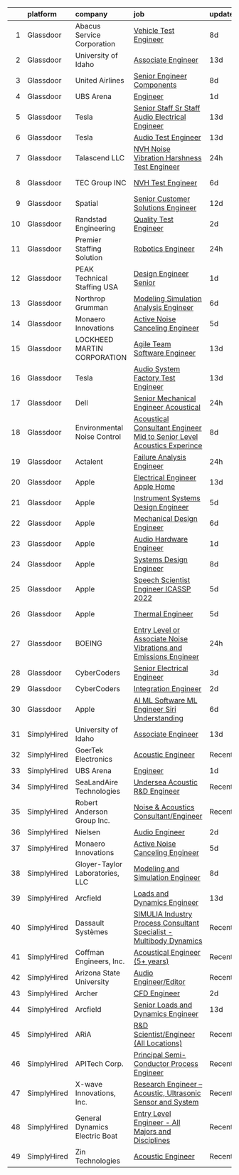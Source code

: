 

|    | platform    | company                         | job                                                                                                                                                                                                                                                                                                                                                                                                                                                                                                                                                                                                                                                                                                                                                                                                                                                                                                                                                                                                                                                                                                                                                                                                                                                                                                                                                                                                                                                    | update_time   | location         |
|---:|:------------|:--------------------------------|:-------------------------------------------------------------------------------------------------------------------------------------------------------------------------------------------------------------------------------------------------------------------------------------------------------------------------------------------------------------------------------------------------------------------------------------------------------------------------------------------------------------------------------------------------------------------------------------------------------------------------------------------------------------------------------------------------------------------------------------------------------------------------------------------------------------------------------------------------------------------------------------------------------------------------------------------------------------------------------------------------------------------------------------------------------------------------------------------------------------------------------------------------------------------------------------------------------------------------------------------------------------------------------------------------------------------------------------------------------------------------------------------------------------------------------------------------------|:--------------|:-----------------|
|  1 | Glassdoor   | Abacus Service Corporation      | [Vehicle Test Engineer](https://www.glassdoor.com/partner/jobListing.htm?pos=129&ao=1110586&s=58&guid=00000183ac1f6d91a3940f78bfccebd3&src=GD_JOB_AD&t=SR&vt=w&ea=1&cs=1_e46c90ef&cb=1665040084768&jobListingId=1008165175407&cpc=9908D8D4413DBB8A&jrtk=3-0-1gem1urdnjij5801-1gem1ure9284n000-dc6a7cdb36384801--6NYlbfkN0Dr0Kw_pybfbZ40I7npTkncx_uoADeVAwrqt2cYWvsOmOie65S4H-ZQvEAchKXS8CPVVlLlZ5UtUOPi-iwfn_2hLzNT4ZJe_MFQVbwt0l-FTfG5CEtvjeA16CusSUB_4lI4cRVJzf7GoZM6bAl26YPGIlTf2DdQBIgvfcsLfk5y9prBLOcTUW35EBPxKYQV4cbzeXcUSDWZbpGeeL42CxuX0nZX8_6bWDCC3qecys3f24UvFGBEzO0icoNTBFErLkDth8DUEoEGVTR7cg_VfgcL7BQGq6RcdKmzFscG86p6JrVSNQ_yBoGkPG20SEj4wwZIGaMvzjn6AeFsKfL-DxqbUL-Rl4YAjdXyQb8pAqfopearNeHGRLDaYy3fmW3q5B3kEaJLw3ffqlq7GFR36PRzdCJUiQ93NBjDdDMb0XkxmLUb5KqLbwNbEXRraMi_-Bq-Du310XsN7rEKDYn2aMCMjo-Cgxtk2tqp7nbiqdoOlTDnLUCjDD4ois0otUzYm20U8iW7DyR4Kg%3D%3D)                                                                                                                                                                                                                                                                                                                                                                                                                                                                                                                                                                           | 8d            | Auburn Hills, MI |
|  2 | Glassdoor   | University of Idaho             | [Associate Engineer](https://www.glassdoor.com/partner/jobListing.htm?pos=101&ao=1110586&s=58&guid=00000183ac1f6d91a3940f78bfccebd3&src=GD_JOB_AD&t=SR&vt=w&cs=1_0499c371&cb=1665040084764&jobListingId=1008157027137&cpc=9C069142C08444E3&jrtk=3-0-1gem1urdnjij5801-1gem1ure9284n000-17ed2184d355e8ee--6NYlbfkN0C3BzQoXwz1MV12nennXSH4XHtHixj9qnUptUTwomOmbFqIS368EfB4z5Ing23qLFI9tUkDGY76CsCdAl9zg_RCJc2k_Nle-qcuES2TdsiB0GmqLoegFcknwaL1O8Ch8gE7irKbfxMrmFOYvY47YK5OjRlBwx15igQ3zF3XVH1rIZhiEiVtI70lvuTDgpgTU7xVimOzlcIEgGp0CIu8TNIqKR8aBcx_6yXM0o-33hFtmCFr8vBv1-4i5SV9-FfT6Vxj170fjF1hmlv9LsMH1mFi6CkZj4wvbhl12zHHZKTBS_EG-4N1VDt3GLgtn26WXEgHoIBjnnY3UmqGtKIcoJgeWA-LhgtRX1XxWQVWHOT7lOMWZJuYwesGz8LkIZDsJI6zW1RXs43EFeUaARtxpS5Ki_DPV9j3NdXT4rPo3hNRZMq9QvWz3AYiKfGY9uR9g3T471Br6CRimDirOquZP6QO)                                                                                                                                                                                                                                                                                                                                                                                                                                                                                                                                                                                                                                               | 13d           | Boise, ID        |
|  3 | Glassdoor   | United Airlines                 | [Senior Engineer Components](https://www.glassdoor.com/partner/jobListing.htm?pos=122&ao=1110586&s=58&guid=00000183ac1f6d91a3940f78bfccebd3&src=GD_JOB_AD&t=SR&vt=w&cs=1_e87ba79d&cb=1665040084768&jobListingId=1008166003782&cpc=3BA4CE39D5B5DEF5&jrtk=3-0-1gem1urdnjij5801-1gem1ure9284n000-c14877ca52e8cc69--6NYlbfkN0AbDU5HaoNpE_Uw1Qou_OA16xn8WTljG94FgmZgIobHcBo6TVUVSglIfoS_YxZYZFSYNyTlMlxzzta2xc6OaTSsFXpNzSqlUgD5IQI3jcf40HFCGEmpNWali4PVRxXW7m9U0wG1H-hd_Glx2HqYdJYWSeSjjj964_2gKiyDe1wATiaggZAao58-UhENQdW0VM_APxDzsdzDBNsjX0gp-iHITaHHT8v1GiQ8VEfQz8PRli0cOTdtd7s6ETtJScZU4CfZnN32zGz_999wzM4Upv61gxHJCI0-xPWJtrkAhdvVIKaUi6dmi71aSIXMbXsSwEdZe0nx5g2SdwtX9SHZM0GDTcyg_Sh32V6IiQaNCZRVEbc8jt6gNhJ0CvV-8iBnmmVVksMTPD5J3FaGysCY7J8WsHXiMLyJ_guwLS48JjMttM3JYzyc_nRa_m4f43KZ6kwPylnvgWyosMahCvhPtZb7dQ0s0pEAAWMbYydrZd7qnxRvGTE4qq4uJFR822gds_6Nk_j_sck8Fhn-KpsEn4tbSxlimmnvwZ391QEj-r5BTS7-VlwfWVLCh7FlKZ3LB3B3zT9Qc8Ip9t4nzq92op2gG_rwHPMJDObazPDs9K0YtXTvvo2hAl-mCfF-irYwLELGWjIZwz6ERoHbyCxjUWacNIGg2hgmNX21zIDdw_y6yxmaFgQRFvg0)                                                                                                                                                                                                                                                                                                                                                                                                       | 8d            | Houston, TX      |
|  4 | Glassdoor   | UBS Arena                       | [Engineer](https://www.glassdoor.com/partner/jobListing.htm?pos=130&ao=1136043&s=58&guid=00000183ac1f6d91a3940f78bfccebd3&src=GD_JOB_AD&t=SR&vt=w&cs=1_0e78d107&cb=1665040084768&jobListingId=1008183427557&jrtk=3-0-1gem1urdnjij5801-1gem1ure9284n000-1e17ca12b4854705-)                                                                                                                                                                                                                                                                                                                                                                                                                                                                                                                                                                                                                                                                                                                                                                                                                                                                                                                                                                                                                                                                                                                                                                              | 1d            | Elmont, NY       |
|  5 | Glassdoor   | Tesla                           | [Senior Staff Sr Staff Audio Electrical Engineer](https://www.glassdoor.com/partner/jobListing.htm?pos=121&ao=1110586&s=58&guid=00000183ac1f6d91a3940f78bfccebd3&src=GD_JOB_AD&t=SR&vt=w&cs=1_02e82e33&cb=1665040084767&jobListingId=1008157142193&cpc=2CAED5C921A5F994&jrtk=3-0-1gem1urdnjij5801-1gem1ure9284n000-2d8a1f8128b2f03b--6NYlbfkN0BkX03mv_qGbDFMol2YHqLRvzzvm2LmpzMO_FcYL_FtJlnJTzsjtFTdelRG5HbGrIeCZP9oCSI6IpzslZjy-kUNT8ZDj2sbaRf0gOo7CGmFjrRjITcSomSj23GIUM-aoISp3qMl1UsbND8YpzjJG5gcnx1Z7SvuJUsfY8NVH-41rnS7KI2Q5PQOPg8f_xKYc7e66GXqaYBsmDFlmbOm0zXWrXhnoz0ksdOrZXoTwi5vG4g-03_lVT0tGxDYt22RpM5FKapqFGbprpYerEaC3NoC7y0NXsZQGPz72_9KryI6Niw21XLviV-Bhykly3MH6FPaApm7gtkJCMVmBg57yKOQShUIgjwrM3JDTaiynlbPjAFPOv-Ug0ErDjvihr51RBiGB9Xx61-A4QeVUkUi-E0-fE6k7riDos_MuGoWH1pMhzMCi-fVLX-rcNNhDGfRK1Dk6RnOnmuPikSdZuouDU-wWKMWhBoOVVsE2yvWhmymDUXKrW9BtKJpdMdyrTn2whH0ULosAD3PR8HybOqQCkPk)                                                                                                                                                                                                                                                                                                                                                                                                                                                                                                                                                  | 13d           | Palo Alto, CA    |
|  6 | Glassdoor   | Tesla                           | [Audio Test Engineer](https://www.glassdoor.com/partner/jobListing.htm?pos=120&ao=1110586&s=58&guid=00000183ac1f6d91a3940f78bfccebd3&src=GD_JOB_AD&t=SR&vt=w&cs=1_4abacf3b&cb=1665040084767&jobListingId=1008157142400&cpc=2CAED5C921A5F994&jrtk=3-0-1gem1urdnjij5801-1gem1ure9284n000-058a82497792a86c--6NYlbfkN0BkX03mv_qGbDFMol2YHqLRvzzvm2LmpzMO_FcYL_FtJlnJTzsjtFTdelRG5HbGrIeCZP9oCSI6IhXig6-SMqbejx7n6pjgn4y33Nhu9-TL74ww2Zl2M80tFLABULuAo1mrL6CiClpgSDKSZsDVgndZNoceL5IbPMSSplizj8YJFy7vxgPVRq9TEnXc3W_xFq_fD42cbc5OlFHJ7ATOycRArVpF85OSj2d1FjBaY952ikFecEqcmWTMDzuQ11MSwc5Bo8QT6TK01AIhN2HBJM8cTihXPXSy3Lw4C3JEurN0Wc8y4crWUNca2ZIfRi45IWcR_UYsqCU8c7i9lXXocRporaHjgAoCqu96pPeUhr5jShKrUDi62Vn-hgfagYuIq6WPw14LV1BM-ASzg3qamJEevHUN4Q068b7ZkCQYot-OTmLEtw7CMA8mMmIMzUZ08ILpxmfnCEiC4RGjtq2z8Ksi6eRcGr0ru-89Z0_0ZZV7Zg%3D%3D)                                                                                                                                                                                                                                                                                                                                                                                                                                                                                                                                                                                                                  | 13d           | Palo Alto, CA    |
|  7 | Glassdoor   | Talascend LLC                   | [NVH  Noise  Vibration  Harshness  Test Engineer](https://www.glassdoor.com/partner/jobListing.htm?pos=118&ao=1110586&s=58&guid=00000183ac1f6d91a3940f78bfccebd3&src=GD_JOB_AD&t=SR&vt=w&cs=1_42cf647e&cb=1665040084767&jobListingId=1008186594987&cpc=59DF70BB7E75A6DF&jrtk=3-0-1gem1urdnjij5801-1gem1ure9284n000-47b588d363c2af18--6NYlbfkN0A-3IYaeEhfDCYezwuNiSoEZhCKQ47a3B5wpd5gd9dwuflAjOs3iev0mYUVRxAkCL1bDOh2cPHZj53zEJz9OjqrtLB2wqDL1tDhLWwyAG4jT52IfP8iEJiOAClyKRhCU8Lffs_GNxEqcN2ph8jPeCw1xaj0TdpTnK2e6wWhyHpZ6Yt0eWrB37oS6tVtNRO-L-QpviSnfIWSs9IWNHF9d2TdYSdBAGzlbQycsYCc3yMqQbaOmYDH5iMehj42TrYwGnp5wGRuQb4iSOdc4_sAk-ruU1jkQSsuDYf0trWwqQhtlvpY2o2BXTrVaOphAElSQjzJYOGhseK-meVN7FAi6-Y8X04cx7MGqRASRVjsGjZfyxfeLNw_A-dWhm15pkuAtFnvjgKAuo6jahynSPnJNZq2X9vSy4puv1nOqR32t3M9vkolcrW3-tmuFjTrhsmOfdG7ShZm5IEm7dZh3kUPHHZikwD7zGtl-TGUe1PMHaJNa98EmuD6P4HdckeFBmxvJ5wSZ-Xb19sWZbNxqvF5v0AEbt2RTXJV8kFlQUxlbQmgmqjMqTBUpM1NYP4-k6cjwXAnS9QWJl0iZ03HKmBJxz3N1WQNhJtmn654Gu_MtKdEZ2rOPTVH5rkRJLMbsNwFfC0%3D)                                                                                                                                                                                                                                                                                                                                                                                                                                    | 24h           | Auburn Hills, MI |
|  8 | Glassdoor   | TEC Group INC                   | [NVH Test Engineer](https://www.glassdoor.com/partner/jobListing.htm?pos=125&ao=1110586&s=58&guid=00000183ac1f6d91a3940f78bfccebd3&src=GD_JOB_AD&t=SR&vt=w&ea=1&cs=1_b7cb90ee&cb=1665040084768&jobListingId=1008171348841&cpc=32EE424DE2B657EB&jrtk=3-0-1gem1urdnjij5801-1gem1ure9284n000-580bebc878e1e426--6NYlbfkN0B8vS6bc36DTHGspma0udV7AmwBIJajZEXkYJEux8KgPmqjBA99AH3tqvDFkChi23f86mDkroJn6DHm15V4f9tJyltl0JreTd7x-xJiv2qb0JfChTvSN4CsKt-4RHCFwDWLmLzKTvZleQZFEsB0OhgyoMw_YM-FevHVWhMDVboYwqGHij2FI6z2-FAGTEnq8GQwQAmPfSnZq2HUFBdmYl8kQf7YsOu0ij1NllHpBSrRGhTi8YQNEog5sdB7s8BdCQ98Nr88aeuy57pXcSVP5FNBhOpGy_3nMynL-7SxYMqeRNniqtDZZyovbIcjo_Trv2WLBmwhcuBRTapbri3Y2eJFqEaA6ve6HfizaEfVUnMRfsku-Pa-chDDoDFP54App0qX1AuZ8TK8Qvh16UPQW3oS-DpGkgKEMTsrLW6og_dZCca3uUUxM4psjLLv4QXbX9WXeygr6LvdLDDuaeS7fspSR63LYH8D1fkpzkOM-W2FqLavG_V5dUx19LVX4gRKHNHJHzUKlERasg%3D%3D)                                                                                                                                                                                                                                                                                                                                                                                                                                                                                                                                                                               | 6d            | Auburn Hills, MI |
|  9 | Glassdoor   | Spatial                         | [Senior Customer Solutions Engineer](https://www.glassdoor.com/partner/jobListing.htm?pos=112&ao=1110586&s=58&guid=00000183ac1f6d91a3940f78bfccebd3&src=GD_JOB_AD&t=SR&vt=w&ea=1&cs=1_cb9d01e1&cb=1665040084766&jobListingId=1008159159274&cpc=7095061949A44974&jrtk=3-0-1gem1urdnjij5801-1gem1ure9284n000-1a65befd38c2f178--6NYlbfkN0BK9GXDcakwdiqmeo8o-2GvkYnmPkq7xevAHdeF_847qgq8H7zIJ73WNl8DFdX4C2P9tNLo2nNq6GQI7kIL2dAB22n2yRJi9ChcyUtHAyiQYaJtFAtOwyYKxn4xUPV8ELYOtTM6Q4aHlpAwc1tGhqbovdtbKduVHYQPTjPi69p_08Bezb4r0sHX7b6emKo85k6RCDSvXDmgORohVdQX7bwSMXQYi0CAnuGNKH0IzZ6QTfhh8WX1FtSUHeGpVmtH59XG_0YriyjwR-23L_eok5WgKUlLRIgUMZcONvUD4wFNxq8mmtOExfxZIAd1aH0acOeXRA-jv1SA4YdQt464EvQpugumH-eZEZ83l-ecsOGwtq8zLAOYbVAv_xQSKaskEpY-3SQZzVOO8xsQBRLsiD8nR10StBS3pxvfzBkTfUTKpbtsoAwO8R0rq3bpbiHgRhB5xGW1deuc81xXJ-mIcgeCoOX1ZsG12v8O0c5jF5aFMHO2b-YDFfZA)                                                                                                                                                                                                                                                                                                                                                                                                                                                                                                                                                                                          | 12d           | Scottsdale, AZ   |
| 10 | Glassdoor   | Randstad Engineering            | [Quality Test Engineer](https://www.glassdoor.com/partner/jobListing.htm?pos=124&ao=1110586&s=58&guid=00000183ac1f6d91a3940f78bfccebd3&src=GD_JOB_AD&t=SR&vt=w&ea=1&cs=1_43432041&cb=1665040084768&jobListingId=1008181737483&cpc=334ABAF5D42DC775&jrtk=3-0-1gem1urdnjij5801-1gem1ure9284n000-cefcb9636ea487b3--6NYlbfkN0BDx217eft1lC7uqItkaModCFPNh_e0lnHdKkvEJecXwu4gIqA7CFTnvSYR8MShG5a8arKrB_hOHFvVTv15BkmSC8skNcUwT-CFHTM8cO6eodPnG0qL4s0iE0dElCnDx6m4ehOVgB34_F8nKty7EGdIwy3SXZySEzc0EzQcaLfXn64UP0bpN-d8rgijyvb5_b-tbi06K93kJAifHDBPyJ18R6Zth0GLK75H5niiOZqxH69ZvRrke5rMQpR_DZlWvdjYfCbthLchvSkgSKaeVwx5E9WYC8IRhuzDVBLFsx9aD0859CXcM3PaUi6arTrkzBkjV_OuHbzwG63DoaG_IbV8JoM8Bh0B4u9nL3LxYN6D4KidzeAq6xP8jGvAZ3VDelZvghB9Pzm8SWbic5EPGcs1ydSGdI7hvoVIpRSKc5ZWEXFzRawPNfCo4SDUx0rZJt3eJyiKqn_JcBeLfP9hKa-47v9mw5-v_4ywlYC2go4rNtWfOxt1VIQpWtlGp4ImYKZS7OtWFflddc5S6Q1dniobIkD_xdildtkP_8bF6vvQWfTKD6R8J09ycZX4mLC7myZZuaFm8hx9XV9Qwst9aA5I3lQY7l9R9w9M7tsJKyq806ov6EwS2ZnSHFDvMucdZAZ0463-hxT4xg%3D%3D)                                                                                                                                                                                                                                                                                                                                                                                                                                           | 2d            | Mossville, IL    |
| 11 | Glassdoor   | Premier Staffing Solution       | [Robotics Engineer](https://www.glassdoor.com/partner/jobListing.htm?pos=105&ao=1110586&s=58&guid=00000183ac1f6d91a3940f78bfccebd3&src=GD_JOB_AD&t=SR&vt=w&ea=1&cs=1_898aeecd&cb=1665040084765&jobListingId=1008186143278&cpc=9BE7264F9E667C9B&jrtk=3-0-1gem1urdnjij5801-1gem1ure9284n000-f7aec02d479bec7f--6NYlbfkN0DzWtmiExGxS0U5wIHmWIZv6yDvtzDvTPrSV5PEx34uYPATzGta30c1Og5lUJpHA95PhZ8nUvRTmvKFs9Z8rBbmCcN_foB7m0O3A3x0ZXRVW5C9lovuMZJQCPrzeEqoNZFXfrUVM29wDg_S54gCoSmd_O5p9HAeBhG9toi6ClfTsxaHjdmjQ487sQ0itYuKCNDK3XCJO30ObTSubrlTjjnhX9UsAQTq9Q-d7sJxXwo6EG9VtgQuHYVmBx3DwimdS1ziLK7WVvwJvop5NZ0rL1vVV8LNjKCko-Ao8bxkqa1yJcuGyEXdVDfROVMMdC90s-GAKXWv0T00e-5G0l2FTTqP3asLjQKQL5ZXEvfZNv8gEUjJ3Xv27FYfYd8ZcxpmqNh5C9uWzttH_1vx13Jj6C1qOZWFDovMDXShTs2_vE5PfYxPlY8_ieRApLxIkll3HXwsbQd4JJ8y_9Jz2Rm9_-aHzB-la_ZcIWwRCItzo-_JIqv8MkSwQyB3IK6XgvtLSDXYa0ozpkoySLaZEhM4vcLmU1L-DzEmmQs%3D)                                                                                                                                                                                                                                                                                                                                                                                                                                                                                                                                                             | 24h           | Tuscaloosa, AL   |
| 12 | Glassdoor   | PEAK Technical Staffing USA     | [Design Engineer   Senior](https://www.glassdoor.com/partner/jobListing.htm?pos=128&ao=1110586&s=58&guid=00000183ac1f6d91a3940f78bfccebd3&src=GD_JOB_AD&t=SR&vt=w&ea=1&cs=1_e0ddffe9&cb=1665040084768&jobListingId=1008182700048&cpc=47CFDC01B3F81FAC&jrtk=3-0-1gem1urdnjij5801-1gem1ure9284n000-60d7770150a4f467--6NYlbfkN0B20m-AI7ta8PSQ37r03JgALjyOAOJXCRR2QVbUuq0zTabWDYEsBMd_Z5WVOR_zo7FcBbIzLR6KDdEI5LNrixdscDHDtI_AYnV66MpQ3T10e__5FAMf_m23FQGuIgOUAmbzeomV0sIiOhLNLpUaiGIJSDgOu9qpIBNqQX5AJvgITYjevNxIElVvjwCZo0IuZj_z0egslDxmrK2Y0_B0Mc1hbqiFeaAmp0h7gL78XEm0MrzOuQH0CSmULarf4Hw2cX509qO6OVhf3eerYXWDkwRpgsMAqkrvgjxSZjieIrPoHETMi9lvAI2YjEKn3OFdq9FaN5WHv0xM2hg6kjP7emqiqzybWOusgTUzG0Kvzze8843E3pr-sKM-eiQoKtGwIuv_XZoBQmpYxxUKLBrpEnMbgp0kc6KxbSkmRIV9as8wLbSc1fyp_qYbQZ10KhTTy82dadLK2HF75ytHnG-fQvSOJdNmFXthr6lCkVykC7qMIlMpjmy6girzvmDDIekjFl5eHH_ke4YUnm4QfjqTdmWpogsXO7Dk0H3qkwel9X6JrfXI8TmNF7DJGPaQoxcIdR2VgSbbIx8uS2Hkg8RQjI77RnxDar01LbBbDaO-eZTgITAha78ZORmRsbJQquhzf4Rh2c_YaySKmtEwu_Y7T0swe2z3gn16TpD7hwE-rY5y4rpil1izJQiDmLCFMcOreAw%3D)                                                                                                                                                                                                                                                                                                                                                                                      | 1d            | Valencia, CA     |
| 13 | Glassdoor   | Northrop Grumman                | [Modeling  Simulation   Analysis Engineer](https://www.glassdoor.com/partner/jobListing.htm?pos=114&ao=1110586&s=58&guid=00000183ac1f6d91a3940f78bfccebd3&src=GD_JOB_AD&t=SR&vt=w&cs=1_627f576f&cb=1665040084766&jobListingId=1008171716199&cpc=7F6F94E2229B3AB5&jrtk=3-0-1gem1urdnjij5801-1gem1ure9284n000-8d356b8e7b86cb51--6NYlbfkN0DPf8Tf_oakpB62WadId2dzQiWExtALTi0lpCM--zHBL1trAzPQuAwgyDf_-NiZch0mQ2Vmdb8aykVYYjbc1fSbrSSMFCC3_n70b-CqSnwyil0VHLj7ZAMPgeVsG51zdUUeMpnmrfyZ_VkNXQ8ZtAkgkt-rXL3guQnIFFPy7PCBWH1E6jl16kL1cRBAarjTDK_nuXO1-F0cpj5niVEWZ7tAreLmo2O2c2mcJfJA4p4RIE1jZQyqHSBLSB28R_JcuRT9kyOSDhOjdJ25WP2qGb_Lwt9xWHwVqylruY_GNHrqVYmKiadsgfbRUIZAXcOQipRvOXPpUJ_NXtGgCyvKURzWTlOYocgsNE8rINbW9zb0GXF_iSQ45v2zxZiXt4Nz4GYSwuOlyIlGkgT5Osd7nJ9_I8pk85_bS5xiNqXKiX6XfqK0F_l3E3po-_DCjHXO3j9BA2D6IYs0RgiifiL91PY3RISwi88psxv7f1DiWWzUSJjQvq_AQ9j9XAwbAZDYAfqI0nE13y718uLc3F05rqv9pgm0dpGFPFQjuUnqU-csZsP0US3Nfl1AOLW0LkqITLcpMyiP3SmLxAuGW_RYlNtjv3L5Zeo-HsAnXSUh3mV890gAIGroWSuny7ZrIiRXATdTpl4mZAaRXgRCu7Tpg6cIqAByvQ3wLMv3MV55_8iVg2zBCr3mD0a5MkKkYxBK2w1mqfUeEN6Tt4QWzKAjLeN3SzzKXz0SW2RkQpotDptBrusD-nV2LwdkM6L_8KpAFX0AX9td1h4HcTobBDRkVixcXK60Gf3MkwvqcdtmgOkQdN2q6JWXShcrR1Y18nqTxj1AJ5TsDf9jxg0GmDhPjsz1hu0fZSBPQLkGhreDrXSy4ZqPalWRISju)                                                                                                                                                                                         | 6d            | Annapolis, MD    |
| 14 | Glassdoor   | Monaero Innovations             | [Active Noise Canceling Engineer](https://www.glassdoor.com/partner/jobListing.htm?pos=102&ao=1110586&s=58&guid=00000183ac1f6d91a3940f78bfccebd3&src=GD_JOB_AD&t=SR&vt=w&ea=1&cs=1_60d76f73&cb=1665040084764&jobListingId=1008175326258&cpc=15BBF65FD12A0AA3&jrtk=3-0-1gem1urdnjij5801-1gem1ure9284n000-0e19c41f374cc6d9--6NYlbfkN0BWxfh9rQsQzNnGzGBXhE5yIYnSt9qkS9B1AqXm7ekFpBOzxYZYuYX63KRuoOuNIDx-lk_HpiQ13yq17lRY8TomgXkE8GUBmJn0T2Ecp6MMu_OMLNJb2j_ml6fQP_hmWK9PgaaOt0QpXxyHLQe_kQOVy_OLs0CRnt1-B4M4lvpYq1tte2j-WR0-iU5MxqqxiwDWtmeF-Nt2ifXg83e3LF14YoSXLfIKyzp4h8lu4O01mzHvK7AGbhmJ9Es1ltF71zCQT51cIIo73FK9IaxeBQDL3nw46ZS2-MS6bqT-7ptZbAEzWYKFnZKWlUnIwSZSbpKgdlA4IK-huTpL9RsQQyleFwoIOIuUMaz22o7B4_ytfkT0nmxCT3TatX8gfwmjlpdtnHZkjn2DRUBQYkJGTKibm9wKuCfKukhlrwYAYd7wXKEuzX2HIL1j8jdTmPbmjPcUAsgpXrikHrc1CvDVsFmN9ckFKmT0r3pdkwB7S3KCXqevHYOU0Za8QytbvRqIjRdCSHCxmHJjWFOZzcD6qJP-fOas0clGMug%3D)                                                                                                                                                                                                                                                                                                                                                                                                                                                                                                                                               | 5d            | Santa Maria, CA  |
| 15 | Glassdoor   | LOCKHEED MARTIN CORPORATION     | [Agile Team Software Engineer](https://www.glassdoor.com/partner/jobListing.htm?pos=111&ao=1110586&s=58&guid=00000183ac1f6d91a3940f78bfccebd3&src=GD_JOB_AD&t=SR&vt=w&cs=1_5d629b83&cb=1665040084766&jobListingId=1008157427345&cpc=14D5209370AEC984&jrtk=3-0-1gem1urdnjij5801-1gem1ure9284n000-c601795b34351101--6NYlbfkN0BuMqUtaNIakuoGTB-u7I0EvtcrTK1_bHO6_bsORPCvsL7zkQUfIzpY4doIgp_GoHrdWwRHLC1L1F-NTj7I9bniL9bd7P7cGA1R3ynlaMUiL1G1I1fQGpDJM8PDMow5kSXMVLGknX_E_ksfSda1IQx-WOKLNd1bNNBCCPk3Y7j18GPtnyjishw1kYAGTkzcm_jLh5KoErKieMFpklDyT6OIQE-DNysJZNHTe-HLbxRbHt7NDU0MrrmNd7M57xN8IZmt0vjFf3BuP6yeudU3_0_pEKz-TvRO_hPmovnAmBd-34RedoCWwXBYCUknDKLQyMCtZWwd1ZYYN9cfUk6dANqc0Lv7JB_u7u9bcgZIjIZE0c27rPAXvDqK_DarpM-ydFkzrSIeMHWrahT8qWgWCr2Dj3xbsxGF_YXeZSpLOPKT1fYQa6Q5u2kWbKpFc4KYpV8jACSvgLmalC192D0EWM4ZqxUBv_gX6q3Zn9HkZmjsIZL3BwZ05COJxPH9kAzu4i6fdLYBKelGjA8EYZkPHnpgWbpL9nqd8vvUYhzPwbC7kQJz-pJrFIcRI-gKyfwSNydjmS5MXxL0UDPeqT5QfFkmjECtDST6y74nZQicCbwMdRHV_aa_KrMiyrohQ0ocj11GB2Az_KVB2zpf6D6N2zX1)                                                                                                                                                                                                                                                                                                                                                                                                                                     | 13d           | Manassas, VA     |
| 16 | Glassdoor   | Tesla                           | [Audio System Factory Test Engineer](https://www.glassdoor.com/partner/jobListing.htm?pos=109&ao=1110586&s=58&guid=00000183ac1f6d91a3940f78bfccebd3&src=GD_JOB_AD&t=SR&vt=w&cs=1_9a4ff6e2&cb=1665040084765&jobListingId=1008157141701&cpc=8795CF9063CD573D&jrtk=3-0-1gem1urdnjij5801-1gem1ure9284n000-5af3a224d73f09b7--6NYlbfkN0BkX03mv_qGbDFMol2YHqLRvzzvm2LmpzMO_FcYL_FtJlnJTzsjtFTdelRG5HbGrIeCZP9oCSI6IuPWZMAxwLue--xsQCODXP1zXPB_ldq9qAXnJQnMAK4g-TBuo7TNWkJrSpRtfA-JW54EzgC32fehXWacBL8mw35h490ZL-ZBllXxb7FJbqUJTJ6fL0_yKoJmEH8ox56HmG0A3tRYRus0rYBpvAZ8gwroOFdAZhA2sJZaaSx2RScXB0SZtEpsmS0LWie_6Fx21MR8A30IgK6B55vk8oPPKuB2TasnUZFCfzDOPjW6uDzH1afjBerq6oX0TH5YFRVilHRGXZ0mLGVCIQft-t26nls9kGyPlzWKcd-V7HcFx-yI59V0FMSJLMqiva6MjmCd488y32z0wKHVj-GXUzR84CvdQ-4_yrW3ik_86i5dNYVaS-Hg7F3Fj7yuSW41gdvIC4yRXn8_Pq9g_Hke5z2zLrE3djloqk9bPwUl56CXVhG_A5gG0wbVqig%3D)                                                                                                                                                                                                                                                                                                                                                                                                                                                                                                                                                                                 | 13d           | Palo Alto, CA    |
| 17 | Glassdoor   | Dell                            | [Senior Mechanical Engineer   Acoustical](https://www.glassdoor.com/partner/jobListing.htm?pos=116&ao=1110586&s=58&guid=00000183ac1f6d91a3940f78bfccebd3&src=GD_JOB_AD&t=SR&vt=w&cs=1_6c2a3524&cb=1665040084766&jobListingId=1008186197520&cpc=39721386339D0809&jrtk=3-0-1gem1urdnjij5801-1gem1ure9284n000-362cd6053fa2e643--6NYlbfkN0AgWdHB-1Gn00exb8huEpxfx2g-_385e5PlrYs2PG9d-4FewXCfwrDt_pABffi4qO6SSVF4LvGUzAeeNVcwgupTJALejYCN_vlONixbSXMu7tusT3eQ8UpiKq-Eu_FdHjLEfB0YH_FVzd4vRPZXMuWMVxryc5fxt8lUwz3PBIlJIDSY9wQtH8DT_C3AC6lJytrLZ9sWHxeSkWrIT3Qk4sinhfQPByr_qF0QSsUhXmq6b5PvdZMHDVdsbmK1j9GC1FPXb3NpYIPBKK5xDt2HGsPTO_L2yUFC2DyLTm3ENuaWL5UXm69bFoCHg0YDGsu7Ogda1KgxRGnHQCgv5zXkvTbkZZEYxbvYQdn0zy8Ms3IEIfDNlJVlcleaBAgaAYtmsXbuHWXZiRqQHOKhmZTpg-Xy2IiXm4SD7qnc844K-I4uZYljtxUZ6zqJEekpPCAMona7R-grKBc8Rg%3D%3D)                                                                                                                                                                                                                                                                                                                                                                                                                                                                                                                                                                                                                              | 24h           | Round Rock, TX   |
| 18 | Glassdoor   | Environmental Noise Control     | [Acoustical Consultant Engineer   Mid to Senior Level Acoustics Experince](https://www.glassdoor.com/partner/jobListing.htm?pos=107&ao=1110586&s=58&guid=00000183ac1f6d91a3940f78bfccebd3&src=GD_JOB_AD&t=SR&vt=w&ea=1&cs=1_4c168b33&cb=1665040084765&jobListingId=1008165868399&cpc=25F7D4ABB6558D0F&jrtk=3-0-1gem1urdnjij5801-1gem1ure9284n000-8419fb19ab88a12a--6NYlbfkN0A1Hx1H8Z_ZGf51L8iwGP-htVtHzPykBAmnYM3BEYS-BvsGirRlYU1Nq4sFYKx2S2aUIyOPYVNFN3y3qjSgzh43VJTQhzYsw0Hj4kLOgnUeLn804h5YKg81bizjarH6zRGh9Nib-Iuz-joiygSL3koD4-TkjlVhnPLjK5FZjhacfQlvlY6j-o_DlbTucE_WPgDX_s3U8iml7X2v6xIUqWGf-6fQF9HkWALLRvARIk1Lk1fRJCnOURIhX7iRNKvq6OGThWaKSJRHWxgk64xyTrETcBJEwPbR4zo8BInmbyk8Q9tFr7iL6jy4vx3_ZZgFEeXB7V7LgdnaowgNkXn2mJvr7UQqTSoVTYrYLb3lzFx5u7ZzmfwBrteRiN_ZnqBrXf0AS2rPThvoEeAciO8dBHIy5_tRdGXIRucGfkBtz_yyEKZpuuLfEY21B1W6G10Dn8psYGt7kt2EssdFt_LbZL1aq2IJpg2VHM-47NdINtOfIIaByEfUzAQWL9XdM6_bCJlmWb1jRH05rDoNkC2H-sFzjCFZP5Hm09FwIGT6Mf5dbOaJ7TnMJA4xZe7gjTivCLA7Y0QHVADHZ-T9cDUhp35O)                                                                                                                                                                                                                                                                                                                                                                                                                                                    | 8d            | Hawthorne, CA    |
| 19 | Glassdoor   | Actalent                        | [Failure Analysis Engineer](https://www.glassdoor.com/partner/jobListing.htm?pos=127&ao=1110586&s=58&guid=00000183ac1f6d91a3940f78bfccebd3&src=GD_JOB_AD&t=SR&vt=w&ea=1&cs=1_d7e63005&cb=1665040084768&jobListingId=1008187348968&cpc=451933188B21919D&jrtk=3-0-1gem1urdnjij5801-1gem1ure9284n000-531a9d7961b5f35f--6NYlbfkN0ChYVx_I3yfZ_JDY3EFoivtqvi_stwnZ_kRt8Dowt_l_d1ydueao4NE-oUleRJ4yhjVj_IhpRQ9T6iZ8CHRzbFvAoN6gEhBpL3TX2iCGXOmU2CBI7aENE4xdQsdLo-4KwNRhMSESw6lG3Ik7VJYfxQ5321Z9qqz2iESdB2Of3YOV3PdiP3tfX5VE4NDp-3BA4sKOXdZ_YnxMVDUjkRsWaPhG1F9lCO84JxIUeit1n3lFKZQeMKI3aRd7LL6lQtMR572Ld3x_17PDExGSMt5tF6Qb7iO6VX1k8Kt-u3YT3mH45HbXnOWEdyQir0YUuUYSdlw-7ruFzmWZ0w9fY30510jaYTazs_2U0y27QKOT0M2csmXUXoF5NdvN1AkWxxy_lN7BES85QbItnS12fL0e92EGLRHfSqd7S6xcURM-Prg77rHQn_Xu1S9ywqte7z18t7wKiYbPGAqJFE-OrsPMxmLnbgcvFu8oBeWq6Zg0yVmCYdRztQ-IOp-admqCLvFuGYQV3MAlxs98Yj1P8SUgblu9VT48P2VHpVO3Bt6DcbMhKavjb5yblRWHvTYeANnmz9vjND5Li52sTFx3H9F_ZnRcMQvTImPbd2AtfNrfYSwR15aOCuV2HugQc1M_1oX6h6qu2708fFT4ndQQSzQfCGAmVmNGT0_3_R6s0iXA8DaL5gH2krCEMtDIzsiW_Q-zBJ_R65jS0kdiVyk-0cxyukqQ_sGHNed_0cvYzNfvWiluqG4ClDU00YIHGi6IALoLFkGmualVHH-_s_5RnuXntyO1CPE_u8tFSUCiPfGoKJgG385SbvtGFI9i_UmUvk04_qbQvuP7tAlN5wO45j8ngf9jzFN1TdjDwb3U4qRPEwQoAL1z6Yi2sFgpWheIn7ld7PSTab5DHusKZ8lYGDPTZVVA0ituc_TSsh5yIJDaxTn1rVCosKnLIb8DMXbLZV7kAquVG5G18vt0EvvpLRHx7DPDE7KUl9zi3g9P9AYRlP-SCt8mk1JkpZ3KmNAUEFQkK5NZZDmnSmiBFpNirC3jox3r-FiAM6NURmSW_aoBP6NZQ%3D%3D)       | 24h           | Sunnyvale, CA    |
| 20 | Glassdoor   | Apple                           | [Electrical Engineer   Apple Home](https://www.glassdoor.com/partner/jobListing.htm?pos=119&ao=1110586&s=58&guid=00000183ac1f6d91a3940f78bfccebd3&src=GD_JOB_AD&t=SR&vt=w&cs=1_9eb86baa&cb=1665040084767&jobListingId=1008156058603&cpc=2CAED5C921A5F994&jrtk=3-0-1gem1urdnjij5801-1gem1ure9284n000-3be749b7b6d8f2a5--6NYlbfkN0BvKrLyj5gPmtZO9T8euul8TCxuuKNOtzRJOomxnwSEodTz2Bc-sPZl5OJ9R4TJsNcg1wLa-ry3gyQ5SC3ws5yh2vV9va6C4pP_iaPKoQeybvSRMAZyEojipvPA6tIg9B13T3G7kYbYALmnZULEw1Hc6BmIWwB2oLbeB3y4lDn11dQQTf4xRuFVzbwCAshWUXNfIdw5QhCx6T8v3rG0bxN_9R9iVLmLTS7XVfYc7hbpT17KXc4y5fwR-wDSXBQNQxxvgq6CziPxkGHRqpeYBB_a3w4UaEPSN-8QGLhOCeAJzfI33eY4HUsKEl3aAcMzqk6vqq3mYlB3vFP8ORgSFDbCh1iTOoIDluSqLlTZYfsc2ajTYyvmdqRxkgDXYKM3YtKR34MRhVFsrzfrkrE0wgjiQNoR59K3Y-7PQ36rg9YaGHxHKNFVQCZIiiT5wVEj_AB1s6S_aN6kgeD2B3ubn9bnfxbzoRLK-B_QX5tc6olL6Nl6A1k9H0NHq93yF5d4rTX0KnEFYW-hQ2rg_YptKGF5N1Be1W-YhUYJQqaM_3B8Vu4mYsd1V0396rUbjcQMABNUyLb7wbwCXLEvZ_OKj8z7gWl4TYFW5Ci4FDuYrBCrEJp6P1AWBDXLoyJ8xUw-JoMKXt1OKB7-4qIH60jmU1r1G61T2oNfkCg3QVfBWPNvlotvFc3ZzSmdOSGsWPGYP5p8XExgNK_LAiJbBVgKpfWKR0Iw0iDP9nyhgByZ1Uuf9OuwNOlNs34ZX4Aaz7dRhtDA46zxV8G-FVR44gFBUbIi0MRlVVVGhgaeP-BAcrKA7ETjTwxjOZRcFml98xcWN5izs6-3ZACuYTrwJeowgWNWcGPG8qrdiPLMvkI6CvNlTPbq3GPM7KMna5QKpbH52dlfGJNI0HX7wPKLOHQoxYFesFOdU4RModckhV-pnJB9T-YdWcfZxYxNf_1ii_4XkL9TlsKWooa0SfZBEMB5BOP9pPVCNKTJQoKh_L_-LvGtKjX6c_cFGyfM0_xoLOcxS-juIh_mhUE7KlTtQyGblKR8nlL-YP8zY30%3D)                   | 13d           | Culver City, CA  |
| 21 | Glassdoor   | Apple                           | [Instrument Systems Design Engineer](https://www.glassdoor.com/partner/jobListing.htm?pos=117&ao=1110586&s=58&guid=00000183ac1f6d91a3940f78bfccebd3&src=GD_JOB_AD&t=SR&vt=w&cs=1_75b6dc6d&cb=1665040084767&jobListingId=1008173222315&cpc=451933188B21919D&jrtk=3-0-1gem1urdnjij5801-1gem1ure9284n000-e57f345dbd938d1c--6NYlbfkN0BvKrLyj5gPmtZO9T8euul8TCxuuKNOtzRJOomxnwSEodTz2Bc-sPZlSXfvz6ygy0v1nUKvQdekKyLA5JIEnzC1707SjWgdCVykBpCztVgs8ufGKMl2CaGLuwhvKGi6M_Wz_FVVaxJpS1GRYFuRotYM06uBeS2zIZbhGJkzTLQ6cDjeKjhBG_FqLbjZxXZY5WuNr9ZLvQnsLwqPINt15D_l6d8wd2v-sg5l8JMvehmPP-27J-ylGAoEw_IBMg5qQqnl70TvIPnbjvZ9Cenu4GWwffsfGyqlBqh61xrmDA-aGpq_HjjFEvJSwa0j1SY5HnWeV7uoc_8AE9EYXrsCjCUH8xWWPo7uuVjmzN98DmSAy46R-HlvY3TW-_Lvy6aAKuElJa7ZJ2gPRhaXkeI0ebSaabZ6ZfKi3dTLL1XogG3A4bAcWrAdoNsCfMpF6wtZPyKHkinYJlhNKNSsq8ObD-J0zzhI3YoWeQJAfwZx7hZzjc5HNeWkDbo-ZBg2yjCSvYQw17LqIueNKtV-_wqxBq0lUEBCPni0eFShzGs5OtgUi6uXndXldvY4q8tv1ccW26AOVYiUDnIx37a_zYZhDy2SkxYfIJmoluG0vwyi5AbztSXA6z01hjbo3hOEuwsG_wjXIavPI6iB5Oiy4b6zCuTqPVHPUtExKmRn3CZ3qiBToVX2AAjHM9UhuUN-wkgwaTc6Ip4fUjEkpT779J1ILZGBGmOAdoYqHnnTMvy2lMfoDc8T1gGZGIVCpnz8GqwgkNliU9CwkvqJJn1QuxFhPBmvekwzovR9E8_vsO0FAJYsulJb3byQlTxK4MfuFgRInZCWjWVzLrts87d16mTjU6CYc36K7C_ju5YchoYlRGWFh2H9XNf3xhU8Ruj9xsWEP2jHV1cOio_qFXuplbqP86bnGMCBBcbj-f4CjZGCRKcjECW2pe0Ql1YPlt0orGUNjfjvUt0ZF2938uwx1FosJOLckban0nfsj1p9M9p95a-ZzG9OrPTRAjXMnBda_gQ8WOG-ThDuc4w__5DqSTHmqT_Q)                               | 5d            | Austin, TX       |
| 22 | Glassdoor   | Apple                           | [Mechanical Design Engineer](https://www.glassdoor.com/partner/jobListing.htm?pos=110&ao=1110586&s=58&guid=00000183ac1f6d91a3940f78bfccebd3&src=GD_JOB_AD&t=SR&vt=w&cs=1_3930c39f&cb=1665040084765&jobListingId=1008170405463&cpc=3BA4CE39D5B5DEF5&jrtk=3-0-1gem1urdnjij5801-1gem1ure9284n000-3ea09c6e009bea89--6NYlbfkN0BvKrLyj5gPmtZO9T8euul8TCxuuKNOtzRJOomxnwSEodTz2Bc-sPZlO_uSwsktAej4RO8OvhByEAr8TVOoadP-C_RjIbzH7-RChxRty9GvixegYtMfXcXwVM0MWax-_D5_VjF7xswoBA5YzqNvaf5hDE_ELRfGVt3KXxfXy8b7r6cNh61tbQZWvmKpN7N16mt-8X9Oi4VxJRWhMPbOT2zLoVLK9DYoMesYumZW2wWmICL3ANciJJswNuiJntvyXL1m6TGlKbHsr5qevVA7GTTP-QKmprw0psL906BtdS88I-BPj_pP2dMcjofGAgrcPi8lhnrTLU4QUatNdPHfG6YtNJh2ZP6LPY7dFsKcBhFMEz6Hvrx_aqAreXtT6FV0tSSKHFS6dtOv1zyGPlCAEEV8OOiVc57xEfPwB_ArEY9Huo7riDAX_574AIDU9EVfvIkW5ms7ciYdeVscslcEgop_bxVB1sBDmeILCMpjifeQerPlSIvQ54v87MnJaYLB_roQMWkwXtFeLDxFQpnEKGkRdtcL5I41jgQT6xEX4dcbWN0NBKyvTuDiPHRV0k7ho0c53Yru4bglLlIxO9DPg-vYheTcSHGVS0gzB6wYSH3ZEG7DLElTkpEuEP80B_v-qRGUr57NEHYd50D6wN50K6EYPVRrLqaJWx1paaZdr7fotbidzJ70AeT-yEdtYrSelNW9el-VSQPMwdJ-nhVd1WuVD-Eh2oW3uFnNnRtZAS6Kasek7dKJ_8eOfxU6SN9DUHOAaT5a6-sMfB7N2VRYk1Ed80bNtUf6nAghPn38wbH6fccxJZ_-7kXcmc_hRADX5CXo_vL7er7zu9DEO_Z8g1zF_LumdI1OthdtyN-atPQJChTpNwmfYfkrT_HpYehkzZ1j3e8dd7U7cAcaYr1Pgv-fon6A5FYcbScwcc5HewRy-yCghMhMZLcuzhHZdnKuLdARWy0AoNY3-AIihBZI146Hn3rXSr_5aQYN28Y8WCOr1Za6EV1tsxJDehS89U9NK9w%3D)                                                         | 6d            | Cupertino, CA    |
| 23 | Glassdoor   | Apple                           | [Audio Hardware Engineer](https://www.glassdoor.com/partner/jobListing.htm?pos=115&ao=1110586&s=58&guid=00000183ac1f6d91a3940f78bfccebd3&src=GD_JOB_AD&t=SR&vt=w&cs=1_755337ba&cb=1665040084766&jobListingId=1008185057597&cpc=8795CF9063CD573D&jrtk=3-0-1gem1urdnjij5801-1gem1ure9284n000-83a7f28d640ad42e--6NYlbfkN0BvKrLyj5gPmtZO9T8euul8TCxuuKNOtzRJOomxnwSEodTz2Bc-sPZlO_uSwsktAei4iNsNE-bT518qgsURWNv15YlQo2b1Wf7vjMRjrERBeXGty_Gz2LN5gseYXSOD_znC3wWj-neurX4xlfYbdZpWozgi2TtkSGDacLrtq83LQQnLC9bRl99GT_KEIkoKf6JFE4l8MuqOilOtsFQql5MeCvudDIg04FpbDRGsmifsrn3pAYOjNxlFMbA52ymG-gsdMYY9a1quuUdMU2PqYshxPYij1j9y342kMQv80VLI0RtZVmCeVdjJwmNjPF_xmSesXMIt-YrbfOqdFKhkUgVR-DMG7smosMuiK063CBGxxpaW7n4jQGH7LICQ8lHoXRAX4XXQ7seulkvzMcdGQ8J-pvCzp9w1SibtRV9sZ0N0YFg68ZgggSR9xw7iNi01Ch1MaZGjndge_9RxYCVmcd02AiOG9ZkmVYHvlDFTjte_0Hi-J22xRDRA4x2oJPmKNPG-pu1Aj9WiA43gSA0iNstpHkzhl7HkJ7YM2ikovgot3mWkIDK0w_vfUN-R5rqat-GO8V5-H9vE3c4HBt3zuEdAI9Mq5oFfR-cDLDWl48pl7nJGfq8DxXnIQazEQqWobcQ9yWqsJuVV3U_XhQGVDls-Bh84rrXaWmAqGsn8UqE-IHvCo4z5fzZM74q6IoBAkHkDcEb1UgNDOZqMbYvJOgCPZ_J_NMYbfIWBsAGPUhOVfdBMtdGnfHkufPIctdUEJhSWjqtuOFZP1MXx6qwgHeq272v-O1KFBoIYiBIE3J2cLqjP5TBlXCi0pVocME6Vo83HV7arzLkt0Fp0TuTnLCG1GDOveFdP0JSU1XidFy0E6VLl5G6LHefFBWnwvOObkTtd6xMrwv95ctftYaq2JoO1PtYoztOfI6XP4gWYmLL5g9w4QNzs_8wjCWmEeWMj3GArjP-unguvkFVChd4kqE_0UL_8NJOdF7W5x-aRnu3WYtnYsDmyOmNzKUBhbxHblIzYS30IqXW12TaXr6TQHWBz)                                          | 1d            | Cupertino, CA    |
| 24 | Glassdoor   | Apple                           | [Systems Design Engineer](https://www.glassdoor.com/partner/jobListing.htm?pos=113&ao=1110586&s=58&guid=00000183ac1f6d91a3940f78bfccebd3&src=GD_JOB_AD&t=SR&vt=w&cs=1_7b2b14ee&cb=1665040084766&jobListingId=1008165557599&cpc=5EFBB0462F9C6B7A&jrtk=3-0-1gem1urdnjij5801-1gem1ure9284n000-f20dd54579c98734--6NYlbfkN0BvKrLyj5gPmtZO9T8euul8TCxuuKNOtzRJOomxnwSEodTz2Bc-sPZlPHrT5BCwu4TRisKe31tL_mmMhHSRMAAsyiWaOvlU5r7VhdliqNLmRhD9NRlD0KEnCZLFUaCQ2y6sb9LpaWw7ZjZ0UTPROmF0T9cnB2GyJkZPCk5EB9jED__H1jYrxxEHLfTORa9wiPaaKJc-WHWDMKWdMr9QPPJpQgmCZc44e0FVqtAWEp8_u9i6CE4_qU8K4TVwakd4yy9hUYwA5da-YMTIVTa6M_eO46_i9VTyhNVtt82I1CLWPY5o729HGUH46aS4J1JlC0tc9auXlIV2EQqnvUZXSDXlpr-5y_FEbfG4sMvUhSs7pbianETz4dIfGqGlz9F1ISYnMr1HfinI0K5nrsLDPtjKnv7vartvzxgnldLTdFNpM5C2dEjpvs_003DYL-1504id2___2F5_1Jjth_1RUoZUPQ4U7-mWuZiRkrmHokQ5q1U5HVm359tfn2YgrQ-FwR5nhfLrUTYgsCYg5s6GyD6D_zny0w6PFIHwNCeb9cFUScd1YPKwk5g07keCDxBtIhH7wmpD46HRMPZzgFJvp4Ii7WpXJ3XeRv5TkzR_1_-tL7tP5pKEC8BMtR9ZcEwTkd4Dwc3bBGZf6-VCyxziZkcUYbTBH9rzeB6qdHQ6IVWVfzBlTX3zeoyMMbYYHFlA_9LxkKp4MiQElTctGNGT0fgmCplFaMEaHoI7hhScD3Knp2QJHjtxmeaK_mSdbqowiwa8qEGnPaHq7iCC2GgvOAEObMfYPXQcp5pOAb25hspFExjiDkJ24HNPH2OUJKSNOqq5V_dZYGpRcuvJeAqSJeno7tSaB4oqiK4RV_H9Z9HfugAXfEBEp88rCG8GaMDlZ2JAYRrtYUE0gPYjxzZt4CWyb12eTUgNqkFIXxNYrTR7zsKZkqYrSrc-JU0ydXf5mOEa377xZXPlOXWfmhv-TEFWx7ICRhWdZ2qEYkbBYzLUIg2nVGLY-hUXVokkXUv6CdE%3D)                                                            | 8d            | Boulder, CO      |
| 25 | Glassdoor   | Apple                           | [Speech Scientist   Engineer  ICASSP 2022 ](https://www.glassdoor.com/partner/jobListing.htm?pos=104&ao=1110586&s=58&guid=00000183ac1f6d91a3940f78bfccebd3&src=GD_JOB_AD&t=SR&vt=w&cs=1_fd23517f&cb=1665040084764&jobListingId=1008175989366&cpc=9908D8D4413DBB8A&jrtk=3-0-1gem1urdnjij5801-1gem1ure9284n000-0d33c41935813d7a--6NYlbfkN0BvKrLyj5gPmtZO9T8euul8TCxuuKNOtzRJOomxnwSEodTz2Bc-sPZlt2Zgji_QUXEfSry2uwoiSQovoFCmJwSpQ8TLYe9YeJeFyXrKUaLU4sKZdemoPe9TedBZccxuwZdJKjKUHTW-uybMw0_8tZDlrAha3L3xCfYdKIpV3OFRHYCd42Ak6gBqGrD7OfzmkAVYxWYZn1D7UFwwqry8uFBGbAbfzGxU84k8I7BJx6WgHcY4gbMnis5Al_oJJQPSk1MZ129vgEDzHvY2OmYgFG4-ohjWc6TiBgeyzx11NatPeuBJoSithgA7IShugZa7IX8lQcLXkD_CDf6DWQ7YZMOG_IZyjEgCPvRAFa7xWRXvjr_JVnbMSfuYYC57Dmedjk_3j-1K_Uz5_Ztjj8X-VCXyWaaFrwfs-NM3n0lXjAwCvoyVxUAckpbBR4r49RUSy6QSDfrSuQjbVJL1g3Q5EdT3a4Ft4LMiElDMHARPZzn62pRmFOx24TNU6-7Qse_WAMvovaKOfEYbetuHSzd4PxTOfK4DBl28I_64JNm9Yj3XK9JkBbK2tkmo1dnnzS7nVEL7UDE5aoGO0sGZWEnAYi8f1Lp8-dAO2RC3gF82YmbOEBwFIdJJdyvUIrWIgM0ktOvRKSa5RHWgjOsQpfq1b_Dac9gcVLsYZYoZr8i4xf4t2z9uv2B-ej-cTBR-YDzohgFP_CqwMvgjZrIuuzNX_yu-UWvqF0h2YuOVXnJY21Co6-fORI_Wxdwbuaq3P3FqzmjfQieJgrA3ml2ckwiJWCekOSlD0J-yDj8O3uxTcPpGg3BaS2YcEpgyP6_on8w179FoqcoMQF4dFhBUlBKEyqfhskF6U6on6lEOZHLreH8JAQ-b_5o3jogMlbWpVTxs1cDnfynZnJWm0QQhu2nGd11ZRrNIntcDkJbvHlHIsLUNhYZvknFu0eYsK_Od5r9Kwvfaov5pAO5Bom_LHfyQ0XfPfzt1odrlk2mriw8d9AYenjC7wLIKePGcxNZ2bY6tTVPFFWMPwQmGJ_M5O7GnX3Ur)                        | 5d            | Cupertino, CA    |
| 26 | Glassdoor   | Apple                           | [Thermal Engineer](https://www.glassdoor.com/partner/jobListing.htm?pos=106&ao=1110586&s=58&guid=00000183ac1f6d91a3940f78bfccebd3&src=GD_JOB_AD&t=SR&vt=w&cs=1_baf2471c&cb=1665040084764&jobListingId=1008173222160&cpc=3BA4CE39D5B5DEF5&jrtk=3-0-1gem1urdnjij5801-1gem1ure9284n000-11882a90bb8ab5cd--6NYlbfkN0BvKrLyj5gPmtZO9T8euul8TCxuuKNOtzRJOomxnwSEodTz2Bc-sPZlO_uSwsktAejEcTSHyk2dE1VvQ50nYKPmt5JcvblISRCEQjhoq_CdO3LMK1dTGF1E50aA0-Mso8_PQVEEHElidCHnqf8o5rJtwCogSi6g5T-8sNr3P4g1JgYdWw4QOuasVd1Mum11dzMMt7K-Eyt3b-Dn20SXx78UwlggWHTYxbgwnzYdQjVGJqChMwbhnF62FCDe9w0mvzsMqt_DzhaRa0MrAFFxzMjwsCgcUVZekS21XZyPMMOHU8Ovky7xcyyypiiN7_PTWDc-upGDTvZAjwuy28Ozq3aCKK153BUYDp0Y5T4vAqqxPWc5Y4BSdYITwGPt660VntA_O5MXUwxCUc6ElJY3O7sDmQJzqxcPUGnJyM0IBov9w-03Sm3yIYsJ-SffYK2Su9UKfiddoQtOBAixGijMA4ewO24K2goIbjr8T2h8ob3hmyzS63Fb21WRZNkn3XwzZKXnz4tVz2jMkCt2dyJC5GReuINMaSuH8ZZoKt2t3YhKaP5sH7zCYFTMxsRfNBjUGDTtaushwvCjq5rBN7EROEENLVDSev5fi6Mc3ews9hCMQrxrCFL58Rypp8GW4QY2nL56UQAdPmBWG3dei-arpfV5iKUPDaWiuuvLu5XdPyyG1J2BTxK3jnYZKDZ27n2z64DWrNN6GmNUSLtCerIx_866mShRcZ05eqOe7rXs886ByVRtNxeO8wHbyP0ePuBngUfrnZSRrePzKH5FsFBIlNz3_UX-5gtqa0EN0biNQVoJb-CQiJC-7PokWploJL2hucRA3Vv5-W4Qw5YR9Z_7eRmEKK2GgXJJtYI_pIZeYf9KAAUgRHQs6r73rdlSU1E5PFiO8Xp-Aq_gFeOiuX4nZSDMARZqI4arOVZd9V8T6jW1G0sypf9KsJGv7pfTvCgIyP2Sb4S_OdtGovHnf50jfFzDK0GvInYx5V1mG1TC76oYSXdDmcxDlGyr)                                                                                 | 5d            | Cupertino, CA    |
| 27 | Glassdoor   | BOEING                          | [Entry Level or Associate Noise  Vibrations and Emissions Engineer](https://www.glassdoor.com/partner/jobListing.htm?pos=108&ao=1110586&s=58&guid=00000183ac1f6d91a3940f78bfccebd3&src=GD_JOB_AD&t=SR&vt=w&cs=1_6367ce6a&cb=1665040084765&jobListingId=1008186432917&cpc=149B3D5996025BBA&jrtk=3-0-1gem1urdnjij5801-1gem1ure9284n000-9b749083060042db--6NYlbfkN0BddK4H-tsabPiX3BvkwhvbvP4OkLNzlRX6egXJy9Hb11ERhvpR4KXHOGIJSt-F4EnOJg8hEK9AzJ5bdhJm8F8Tj5ZA8nFc4IkmBlTfZo9s9D8bq6SCV7xajv-bHf0Q0uESLX0Stnya1EqRfEsEpSOuEpS5olW27qS5QWrRUDI1hpknN7MM89NqCNbhNZdzeOcLtV75LPz-RRn1Sh7bh5UdZ0NRKZ7RK8m0CB58XhVjbQg2C-nPK1Jab_OkGCf8q6glSFY7E8Q5ADl5Cb2t8f29z79K4reQ2uPNWCON_rvsQNxE1-4h4rZM8mTluwyLxfQh4ms96jZkYvpz1b42vO3VWSBwpH4IrsZbNYEeyUdQ-XWg19hmAfzwcZTuAm7jLpTnCqpGhdbLUgwrwgApSGydiuNe-dnNjOtwSk4yVztALMr2MaNU6cyaFGrET_3qDdo%3D)                                                                                                                                                                                                                                                                                                                                                                                                                                                                                                                                                                                                                  | 24h           | Everett, WA      |
| 28 | Glassdoor   | CyberCoders                     | [Senior Electrical Engineer](https://www.glassdoor.com/partner/jobListing.htm?pos=126&ao=1110586&s=58&guid=00000183ac1f6d91a3940f78bfccebd3&src=GD_JOB_AD&t=SR&vt=w&ea=1&cs=1_1d84a14a&cb=1665040084768&jobListingId=1008178365927&cpc=654405A9B1E0A9F5&jrtk=3-0-1gem1urdnjij5801-1gem1ure9284n000-4657f29db10dd252--6NYlbfkN0CpFJQzrgRR8WqXWK1qKKEqALWJw739KlKqr2H-MSI4eoBlI4EFrmor2FYZMP3muM0rBKvv1LH3XnijuYPQkbNvuhmakjOfmM-8basBXgTgKArU_w5omI7rwh2bAQ8NXxXvMHbtNL7hGXPPsDtN98AoGWc33TVg0-Egqly-r-qcX8MPTxvl0CyfOZ0KM1IbOq2D0yb4ZskswXVYx2let0y-R7P1Xt4RqgsrV32Yyo54arAprwjCbj2VZ8OobHtTfNygUVQ9JR3XWrBeMErmgH5AhuQ-j3avu9x7U726KWUhpAJrsBDW4qMxBlhGcQk626WM74yB4L0oX88D_bZke7Brf4m0ZO34CxEmOfe13Vdp0K_4ykioHB6LYZANrDFF8Qhox7lBTexsCGeqw1R53RFM2vH_ym0Ha__Ly7u0zOLE-rZk0ggeirqGuhT1PKT2ASueE8sjNTtStP5zjIZYwDa4KI1SYBRXudFSRkuymMOtbjuVA4rGrBO08xna-U2p7HbHAnOGrMIO5FrChY1nRz8w5hgfrRjOrzf4ftdVzZVoq1_2RgxEceIlfPlJs7UBXypo8Mq0QBbHTKYeiUWGHOjuOTadS1arGUT00RSHRNpL1sblVskeusyhgQgVJfCkZ-l4bYtweWFSenxCKkpneNJv31ppRT_b1ug6K7WcPvJ8Gk_v20psqya1hPJT9QxUTDhR40d7Y2rkR339A1WmS-kBM279RdyUR2LtVDxxjlK4AGMsUUJVm6KCzkNL442VJLO5aRzA-KLJSyG1BOFphmfE9dlGWSz6ioUiWFPW2-nqaApn0kzXE5APwbrf-NWiyal3qoING2dfQphx9c3CL8DPQAoI3rwTscXZxpJ_yNW3PYumMU2zLd5u0xfypzyszJ5McX27wAC1li1A6UdbWdvFd4EN2wWMMaeDmUyxxMipDmNYhH74AfR_Zqo_IKrrCyTs3QgfQDTSR-WlQkK88YSZTKsPcZ_q-CqYTiomubJkDbDUqxn7EFlqmBngyGJnMa5LH8-kMQ1RQFgEYkVOjUnfLxJIwY3J-p4%3D)                    | 3d            | Webster, TX      |
| 29 | Glassdoor   | CyberCoders                     | [Integration Engineer](https://www.glassdoor.com/partner/jobListing.htm?pos=123&ao=1110586&s=58&guid=00000183ac1f6d91a3940f78bfccebd3&src=GD_JOB_AD&t=SR&vt=w&ea=1&cs=1_784fc030&cb=1665040084768&jobListingId=1008181925406&cpc=654405A9B1E0A9F5&jrtk=3-0-1gem1urdnjij5801-1gem1ure9284n000-1aa6d90dac222f3a--6NYlbfkN0CpFJQzrgRR8WqXWK1qKKEqALWJw739KlKqr2H-MSI4eoBlI4EFrmor2FYZMP3muM3gkbwWu4RJpoHywV-LtNt5D310H3ecj3althCij7q_483zrut-1S1jyHCmrmw2fUJoqUdVqg35bpDzzEppM7PKm1rkJVtYw4LrDiD2tYU0pX_r4g0SHPFQCDnU0JwiJ8jrDLxWPwa56eB_BS-gFupNbkiX3uascXLV-xA03gXc9NSGoBlL3lMzZZ2KsVJOTKZiR60nT8t4iSuoNilgLvZ6ciKG3TVcjmR_Zf6sy_U7OE7HY5BQa0nOkrzTfGXObad5fAyveDtB7nFDDnjcGO-gWcu5mH6kyuiOxetn2yi6rCvNiPJ_Seux3FUwooTMzmLmLAfUW4F6wwV0gMYzqy0-SksDi5cerOpEP7v3QVfIl0hCt3cWJ6OqJgInFYz4SFv6z4Fu_xes7g_YCHrhJb8GUzclqG7EsJq9YTHLjpMrGkrQ4gDzVXpA_xPm1E15G85Z3czsU-qJuPJoNx28dRrXrXQvkceEYj9XzEVKJxXmFqvmCvIfoW7ozvNPn42RNmcVqyDQOUSs2h22nPfTfXqEQH-xYp2xwHMws6u09JxNysvgv6NyK4OPHimVAVft2wqPAgGiOeoV3RkcXIbSQndNqOufSBNs9hIcc8i5ZxHWhOnQi8w9OO1wHJ4N75gk7FqveYCJA4kViynAf0iKLudR9nFSKq1G6wCfjAGWOJeW3ii1fo7y0FwP1KDcad2QIvaovSVKPerwUoUqNfCP8xT9Phv7-D_rA9tiXd5byKTinUOkZO1XOs4Z1aWQn23zbVC2BsPuqsTSVsWdNlXwwn2YwsFYkmrC0zQBpdszYYmR2W93Pz2EaWJ2TmHgI5Gho1QSC_wdLkVw83CPmo9q7Sh4asLsGbz4reuS-b-cb2-VZ6DplkvN2Yc2whE6UauoZvOLxjZOKL3uZwjwckpKu2x3CbKjOM46o-4_DD3SrOS7jF4keKSAl8uXksgZxqzLUwSQOmuaSmzoZgo6eucq0AqivWL0gvGYTNM%3D)                          | 2d            | Torrance, CA     |
| 30 | Glassdoor   | Apple                           | [AI ML   Software  ML  Engineer  Siri Understanding](https://www.glassdoor.com/partner/jobListing.htm?pos=103&ao=1110586&s=58&guid=00000183ac1f6d91a3940f78bfccebd3&src=GD_JOB_AD&t=SR&vt=w&cs=1_f0e63768&cb=1665040084764&jobListingId=1008170405429&cpc=4F748F1840550ABC&jrtk=3-0-1gem1urdnjij5801-1gem1ure9284n000-efa2d06a4c45605b--6NYlbfkN0BvKrLyj5gPmtZO9T8euul8TCxuuKNOtzRJOomxnwSEodTz2Bc-sPZlm1JPYWoVnTELi4DV3MHhxz3vKN37-QXncUYXY_tcre90WhxeoBRsHCYRLRXIu7J17H4Z4dw8T-us7pt0Al_SOIbNGFS-lWze-b0YjVb9z_tmR3NyudyI4GVWkwzljS8spJ50LyyQ_IR-tQgSNXgecAO2dnlvHh8iSeTgxTciibtN4NFLusWXDoKBcWparbbnutSVe3cS-SkObH6icnzmN2Y7ZbcLZCNtioLSmIHbcb3TP1dogcMQILstovMWIMh05qu86EzY0iFsOwWgGWmM6DbCAjATXqPKEz71TZ7NA-rr6pthbbLRLoCtjopEzZEpgH9N-wpRx2rsyiBLZ1euT1dPO-G7rj8xRehAhmMj_RZ1wQ57hXucfBOOfoVqV2ZmVOj0cDMfukRIrmPqhwPx9wzlGcQeuGHL3kN8KZ9D8z1NlF9ZLKNMlc-83T5VYnleF0xNDiHxrNijAQq2jTk9yd0MRcM-_RNuVmR9vUTkyol-9ZrkqU6cmuaeY8NZ1yEjh7bG53pIf2IHIbOnOjXlyEVXz3ydwcxghm1sA3lFfaHRtyH0ZAcManwRMHSCbxjwDZMryI5oCFk8KSEpwm8DICNg7U4OWaRMSys7Dsi0bbw3ceVajk1qobIyFch6bmO7Sv-XumXIJv_wP0DCpp6eglRi5ux4TsFX94NI7t_BDDd-pWsMDW-MdTBAJyU5DTdNzQMc4YnlPZXaFUk0zO5VATV99J_RPh6EtGcPwmAbXfNX93EBZBtJW10s0MGMsNYSa_3CWPsYuYeED0xYr2Puan8-7PKTYDxkn18jeNtdIZql47CfVGc03SR19GI86w8wg8Lak2fddFnefVoEm25-Zg5RVRmFaYp0EXgZhmOyo7oTpoUNv0IoNoKieEt6GcBLMijLQCcuGWRkvYZRT7Yj8St_EkaVHmbJHJ3vdEz8df8Jqyw6yZFwcSq9wrEIsg3sN6yRwzj-RxknQUrSACjVDrihiN-SpYlxji3FWVWV_v4%3D) | 6d            | Cambridge, MA    |
| 31 | SimplyHired | University of Idaho             | [Associate Engineer](https://www.simplyhired.com/job/b2Ifs5iyR0NdScZgZsKh2HKuMCQDHSIVVQMtNllHnHU0xCG-xukGYA?q=acoustic+engineer)                                                                                                                                                                                                                                                                                                                                                                                                                                                                                                                                                                                                                                                                                                                                                                                                                                                                                                                                                                                                                                                                                                                                                                                                                                                                                                                       | 13d           | Boise, ID        |
| 32 | SimplyHired | GoerTek Electronics             | [Acoustic Engineer](https://www.simplyhired.com/job/6PCRn1TvdVHUtgaBVR0h94emv2uxOzR_4uSK_IuRvsCPjwVVty_QTg?q=acoustic+engineer)                                                                                                                                                                                                                                                                                                                                                                                                                                                                                                                                                                                                                                                                                                                                                                                                                                                                                                                                                                                                                                                                                                                                                                                                                                                                                                                        | Recently      | Santa Clara, CA  |
| 33 | SimplyHired | UBS Arena                       | [Engineer](https://www.simplyhired.com/job/gIIG5WKEM0w6POI_7LdPzRawvaRrpF-mhpIvI5fMdie59-dw671BqQ?q=acoustic+engineer)                                                                                                                                                                                                                                                                                                                                                                                                                                                                                                                                                                                                                                                                                                                                                                                                                                                                                                                                                                                                                                                                                                                                                                                                                                                                                                                                 | 1d            | Elmont, NY       |
| 34 | SimplyHired | SeaLandAire Technologies        | [Undersea Acoustic R&D Engineer](https://www.simplyhired.com/job/hZd4MM6ivHSqQ2hKkSFxDcuc5th9uhpbq2X99tdFufOh7nbm-htf8A?q=acoustic+engineer)                                                                                                                                                                                                                                                                                                                                                                                                                                                                                                                                                                                                                                                                                                                                                                                                                                                                                                                                                                                                                                                                                                                                                                                                                                                                                                           | Recently      | Jackson, MI      |
| 35 | SimplyHired | Robert Anderson Group Inc.      | [Noise & Acoustics Consultant/Engineer](https://www.simplyhired.com/job/3RQyZ2epzGM_J7msygI1rKSrCCt5vftupBGmy5O7vl85YaWUn7J1Hw?q=acoustic+engineer)                                                                                                                                                                                                                                                                                                                                                                                                                                                                                                                                                                                                                                                                                                                                                                                                                                                                                                                                                                                                                                                                                                                                                                                                                                                                                                    | Recently      | Dearborn, MI     |
| 36 | SimplyHired | Nielsen                         | [Audio Engineer](https://www.simplyhired.com/job/-00u3ELGudkmCdZfdt287NGot1BjzLGDZc1j4PLvM1fIhkXuRrMX3w?q=acoustic+engineer)                                                                                                                                                                                                                                                                                                                                                                                                                                                                                                                                                                                                                                                                                                                                                                                                                                                                                                                                                                                                                                                                                                                                                                                                                                                                                                                           | 2d            | Oldsmar, FL      |
| 37 | SimplyHired | Monaero Innovations             | [Active Noise Canceling Engineer](https://www.simplyhired.com/job/RWREWqwKgO1bdZpEW18kQGxGX4DG8CWNQl5m5g467fdpdvJl0kjgHQ?q=acoustic+engineer)                                                                                                                                                                                                                                                                                                                                                                                                                                                                                                                                                                                                                                                                                                                                                                                                                                                                                                                                                                                                                                                                                                                                                                                                                                                                                                          | 5d            | Santa Maria, CA  |
| 38 | SimplyHired | Gloyer-Taylor Laboratories, LLC | [Modeling and Simulation Engineer](https://www.simplyhired.com/job/GgYwCtKi4UinpLgj7R1vnFUeP58_oDYaSYANWYfdxxJulahyy-CvtQ?q=acoustic+engineer)                                                                                                                                                                                                                                                                                                                                                                                                                                                                                                                                                                                                                                                                                                                                                                                                                                                                                                                                                                                                                                                                                                                                                                                                                                                                                                         | 8d            | Tullahoma, TN    |
| 39 | SimplyHired | Arcfield                        | [Loads and Dynamics Engineer](https://www.simplyhired.com/job/kbnmN_SeQvULGsndlzugAELD5uX81K3p6n3_VSX8aXxAT7sKh0i67A?q=acoustic+engineer)                                                                                                                                                                                                                                                                                                                                                                                                                                                                                                                                                                                                                                                                                                                                                                                                                                                                                                                                                                                                                                                                                                                                                                                                                                                                                                              | 13d           | Brookpark, OH    |
| 40 | SimplyHired | Dassault Systèmes               | [SIMULIA Industry Process Consultant Specialist - Multibody Dynamics](https://www.simplyhired.com/job/6htxRkcVOtVmTnjAT1KzhQTj4Dn1YHSEj5mWU8hocoGaXj6v-Z8d3g?q=acoustic+engineer)                                                                                                                                                                                                                                                                                                                                                                                                                                                                                                                                                                                                                                                                                                                                                                                                                                                                                                                                                                                                                                                                                                                                                                                                                                                                      | Recently      | Auburn Hills, MI |
| 41 | SimplyHired | Coffman Engineers, Inc.         | [Acoustical Engineer (5+ years)](https://www.simplyhired.com/job/41tWoBJcKrR8QUvQL1EiSHWSTKwAGkBvZPZm29tgw-z1X2I1xOD9kA?q=acoustic+engineer)                                                                                                                                                                                                                                                                                                                                                                                                                                                                                                                                                                                                                                                                                                                                                                                                                                                                                                                                                                                                                                                                                                                                                                                                                                                                                                           | Recently      | San Diego, CA    |
| 42 | SimplyHired | Arizona State University        | [Audio Engineer/Editor](https://www.simplyhired.com/job/Yqj0St6fj0oP9b7g7haalVcdpNpMFThWr638rquIdSqY4IM67Kbrfg?q=acoustic+engineer)                                                                                                                                                                                                                                                                                                                                                                                                                                                                                                                                                                                                                                                                                                                                                                                                                                                                                                                                                                                                                                                                                                                                                                                                                                                                                                                    | Recently      | Phoenix, AZ      |
| 43 | SimplyHired | Archer                          | [CFD Engineer](https://www.simplyhired.com/job/dr7MekdYT7ABw80Ve_0xitFp-SqHgj6yo8LNOnhbdJ2POjU92lscRg?q=acoustic+engineer)                                                                                                                                                                                                                                                                                                                                                                                                                                                                                                                                                                                                                                                                                                                                                                                                                                                                                                                                                                                                                                                                                                                                                                                                                                                                                                                             | 2d            | San Jose, CA     |
| 44 | SimplyHired | Arcfield                        | [Senior Loads and Dynamics Engineer](https://www.simplyhired.com/job/ewmZjjE-VCt0grOFR0kFzm53GYDycXWhuhcTpAoa1ZYuSER0-kXQRg?q=acoustic+engineer)                                                                                                                                                                                                                                                                                                                                                                                                                                                                                                                                                                                                                                                                                                                                                                                                                                                                                                                                                                                                                                                                                                                                                                                                                                                                                                       | 13d           | Brookpark, OH    |
| 45 | SimplyHired | ARiA                            | [R&D Scientist/Engineer (All Locations)](https://www.simplyhired.com/job/lC4nSmMjpZ_IH2S9L7ZVlj0S0D6HdbPeiDUHwps9hvgdTzeuVtsxwg?q=acoustic+engineer)                                                                                                                                                                                                                                                                                                                                                                                                                                                                                                                                                                                                                                                                                                                                                                                                                                                                                                                                                                                                                                                                                                                                                                                                                                                                                                   | Recently      | Madison, VA      |
| 46 | SimplyHired | APITech Corp.                   | [Principal Semi-Conductor Process Engineer](https://www.simplyhired.com/job/b6QvUWcaO3BzcKkl8LzWIuIlC24GQj0ADO_ynd3dEikJt5_Qoc-JVw?q=acoustic+engineer)                                                                                                                                                                                                                                                                                                                                                                                                                                                                                                                                                                                                                                                                                                                                                                                                                                                                                                                                                                                                                                                                                                                                                                                                                                                                                                | Recently      | Marlborough, MA  |
| 47 | SimplyHired | X-wave Innovations, Inc.        | [Research Engineer – Acoustic, Ultrasonic Sensor and System](https://www.simplyhired.com/job/_gyeShJqBK0mmHpi5i0qAIQDMGxvPTunYpnBILy4CBjmfnsy2uCnBg?q=acoustic+engineer)                                                                                                                                                                                                                                                                                                                                                                                                                                                                                                                                                                                                                                                                                                                                                                                                                                                                                                                                                                                                                                                                                                                                                                                                                                                                               | Recently      | Gaithersburg, MD |
| 48 | SimplyHired | General Dynamics Electric Boat  | [Entry Level Engineer - All Majors and Disciplines](https://www.simplyhired.com/job/mZBpEuDp-XRP-65DxhFyFP0qHkdFsGb7sqOExAwDeLVsiPN4Mp1NXg?q=acoustic+engineer)                                                                                                                                                                                                                                                                                                                                                                                                                                                                                                                                                                                                                                                                                                                                                                                                                                                                                                                                                                                                                                                                                                                                                                                                                                                                                        | Recently      | Groton, CT       |
| 49 | SimplyHired | Zin Technologies                | [Acoustic Engineer](https://www.simplyhired.com/job/wQGHP6wkpO2sc4_2_UHsFYPFSfeHS4rFn9__j7WbgeKV_yJxp3_tcA?q=acoustic+engineer)                                                                                                                                                                                                                                                                                                                                                                                                                                                                                                                                                                                                                                                                                                                                                                                                                                                                                                                                                                                                                                                                                                                                                                                                                                                                                                                        | Recently      | Cleveland, OH    |